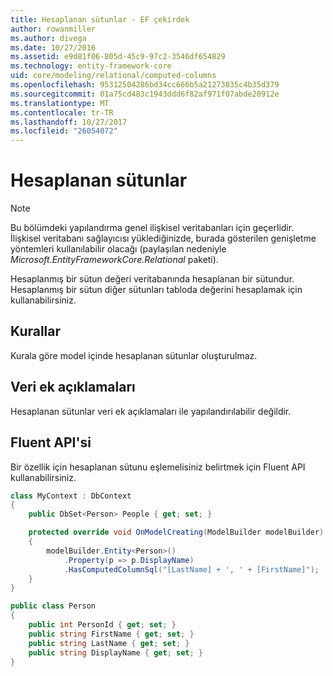 ```yaml
---
title: Hesaplanan sütunlar - EF çekirdek
author: rowanmiller
ms.author: divega
ms.date: 10/27/2016
ms.assetid: e9d81f06-805d-45c9-97c2-3546df654829
ms.technology: entity-framework-core
uid: core/modeling/relational/computed-columns
ms.openlocfilehash: 95312504286bd34cc666b5a21273835c4b35d379
ms.sourcegitcommit: 01a75cd483c1943ddd6f82af971f07abde20912e
ms.translationtype: MT
ms.contentlocale: tr-TR
ms.lasthandoff: 10/27/2017
ms.locfileid: "26054072"
---
```

# <a name="computed-columns"></a>Hesaplanan sütunlar

> [!NOTE]  
> Bu bölümdeki yapılandırma genel ilişkisel veritabanları için geçerlidir. İlişkisel veritabanı sağlayıcısı yüklediğinizde, burada gösterilen genişletme yöntemleri kullanılabilir olacağı (paylaşılan nedeniyle *Microsoft.EntityFrameworkCore.Relational* paketi).

Hesaplanmış bir sütun değeri veritabanında hesaplanan bir sütundur. Hesaplanmış bir sütun diğer sütunları tabloda değerini hesaplamak için kullanabilirsiniz.

## <a name="conventions"></a>Kurallar

Kurala göre model içinde hesaplanan sütunlar oluşturulmaz.

## <a name="data-annotations"></a>Veri ek açıklamaları

Hesaplanan sütunlar veri ek açıklamaları ile yapılandırılabilir değildir.

## <a name="fluent-api"></a>Fluent API'si

Bir özellik için hesaplanan sütunu eşlemelisiniz belirtmek için Fluent API kullanabilirsiniz.

<!-- [!code-csharp[Main](samples/core/relational/Modeling/FluentAPI/Samples/Relational/ComputedColumn.cs?highlight=9)] -->
``` csharp
class MyContext : DbContext
{
    public DbSet<Person> People { get; set; }

    protected override void OnModelCreating(ModelBuilder modelBuilder)
    {
        modelBuilder.Entity<Person>()
            .Property(p => p.DisplayName)
            .HasComputedColumnSql("[LastName] + ', ' + [FirstName]");
    }
}

public class Person
{
    public int PersonId { get; set; }
    public string FirstName { get; set; }
    public string LastName { get; set; }
    public string DisplayName { get; set; }
}
```
